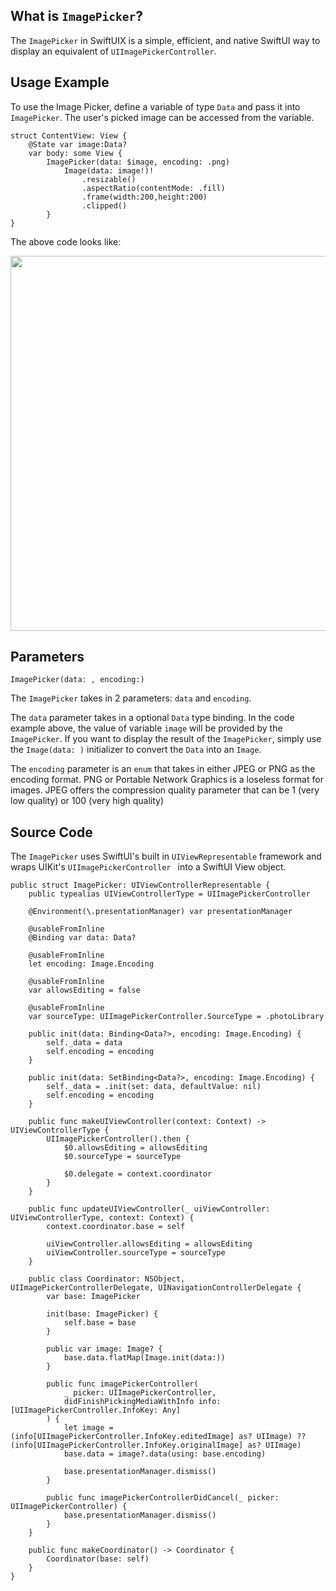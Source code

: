 ##  What is `ImagePicker`?
The `ImagePicker` in SwiftUIX is a simple, efficient, and native SwiftUI way to display an equivalent of `UIImagePickerController`.


## Usage Example
To use the Image Picker, define a variable of type `Data` and pass it into `ImagePicker`. The user's picked image can be accessed from the variable.

	struct ContentView: View {
	    @State var image:Data?
	    var body: some View {
	        ImagePicker(data: $image, encoding: .png)
	            Image(data: image!)!
	                .resizable()
	                .aspectRatio(contentMode: .fill)
	                .frame(width:200,height:200)
	                .clipped()
	        }
	}
The above code looks like:
<center>
<Image src="https://i.imgur.com/1rhpwsl.png" height=600> 
</center>
	
	
## Parameters
`ImagePicker(data: , encoding:)`

The `ImagePicker` takes in 2 parameters: `data` and `encoding`. 

The `data` parameter takes in a optional `Data` type binding. In the code example above, the value of variable `image` will be provided by the `ImagePicker`. If you want to display the result of the `ImagePicker`, simply use the `Image(data: )` initializer to convert the `Data` into an `Image`. 

The `encoding` parameter is an `enum` that takes in either JPEG or PNG as the encoding format. PNG or Portable Network Graphics is a loseless format for images. JPEG offers the compression quality parameter that can be 1 (very low quality) or 100 (very high quality)


## Source Code
The `ImagePicker` uses SwiftUI's built in `UIViewRepresentable` framework and wraps UIKit's `UIImagePickerController ` into a SwiftUI View object.

	public struct ImagePicker: UIViewControllerRepresentable {
	    public typealias UIViewControllerType = UIImagePickerController
	    
	    @Environment(\.presentationManager) var presentationManager
	    
	    @usableFromInline
	    @Binding var data: Data?
	    
	    @usableFromInline
	    let encoding: Image.Encoding
	    
	    @usableFromInline
	    var allowsEditing = false
	    
	    @usableFromInline
	    var sourceType: UIImagePickerController.SourceType = .photoLibrary
	    
	    public init(data: Binding<Data?>, encoding: Image.Encoding) {
	        self._data = data
	        self.encoding = encoding
	    }
	    
	    public init(data: SetBinding<Data?>, encoding: Image.Encoding) {
	        self._data = .init(set: data, defaultValue: nil)
	        self.encoding = encoding
	    }
	    
	    public func makeUIViewController(context: Context) -> UIViewControllerType {
	        UIImagePickerController().then {
	            $0.allowsEditing = allowsEditing
	            $0.sourceType = sourceType
	            
	            $0.delegate = context.coordinator
	        }
	    }
	    
	    public func updateUIViewController(_ uiViewController: UIViewControllerType, context: Context) {
	        context.coordinator.base = self
	        
	        uiViewController.allowsEditing = allowsEditing
	        uiViewController.sourceType = sourceType
	    }
	    
	    public class Coordinator: NSObject, UIImagePickerControllerDelegate, UINavigationControllerDelegate {
	        var base: ImagePicker
	        
	        init(base: ImagePicker) {
	            self.base = base
	        }
	        
	        public var image: Image? {
	            base.data.flatMap(Image.init(data:))
	        }
	        
	        public func imagePickerController(
	            _ picker: UIImagePickerController,
	            didFinishPickingMediaWithInfo info: [UIImagePickerController.InfoKey: Any]
	        ) {
	            let image = (info[UIImagePickerController.InfoKey.editedImage] as? UIImage) ?? (info[UIImagePickerController.InfoKey.originalImage] as? UIImage)
	            base.data = image?.data(using: base.encoding)
	            
	            base.presentationManager.dismiss()
	        }
	        
	        public func imagePickerControllerDidCancel(_ picker: UIImagePickerController) {
	            base.presentationManager.dismiss()
	        }
	    }
	    
	    public func makeCoordinator() -> Coordinator {
	        Coordinator(base: self)
	    }
	}
